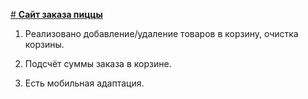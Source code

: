[# **Сайт заказа пиццы**](https://smartok5.github.io/project2/)

1. Реализовано добавление/удаление товаров в корзину, очистка корзины.

2. Подсчёт суммы заказа в корзине.

3. Есть мобильная адаптация.
